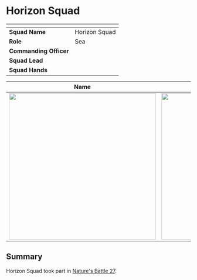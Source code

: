 # Horizon Squad

| []() | |
| --- | --- |
| **Squad Name** | Horizon Squad | squad.2
| **Role** | Sea |
| **Commanding Officer** | |
| **Squad Lead** | |
| **Squad Hands** | |

| Name | Name | Name | Name |
|:---:|:---:|:---:|:---:|
| <img src="https://raw.githubusercontent.com/jesskelsall/astarus-images/main/characters/portraits/imageid.png" height="400" /> | <img src="https://raw.githubusercontent.com/jesskelsall/astarus-images/main/characters/portraits/imageid.png" height="400" /> | <img src="https://raw.githubusercontent.com/jesskelsall/astarus-images/main/characters/portraits/imageid.png" height="400" /> | <img src="https://raw.githubusercontent.com/jesskelsall/astarus-images/main/characters/portraits/imageid.png" height="400" /> |

## Summary

Horizon Squad took part in [Nature's Battle 27](../../../storylines/ended/natures-battle-27.md).
